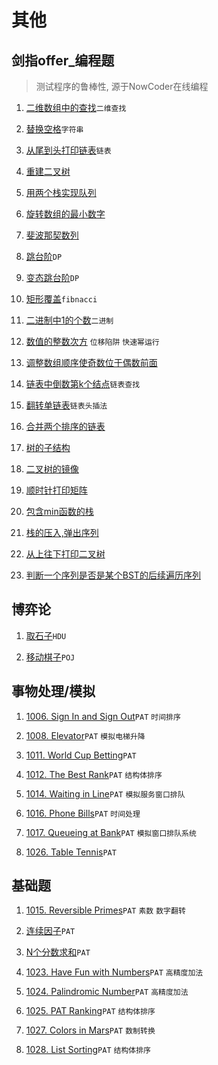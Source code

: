 # 其他

## 剑指offer_编程题

>测试程序的鲁棒性, 源于NowCoder在线编程

1. [二维数组中的查找](https://github.com/faxinwang/OJ_NowCoder/blob/master/%E5%89%91%E6%8C%87offer%E7%BC%96%E7%A8%8B%E9%A2%98/1.%E4%BA%8C%E7%BB%B4%E6%95%B0%E7%BB%84%E4%B8%AD%E7%9A%84%E6%9F%A5%E6%89%BE.cpp)`二维查找`

2. [替换空格](https://github.com/faxinwang/OJ_NowCoder/blob/master/%E5%89%91%E6%8C%87offer%E7%BC%96%E7%A8%8B%E9%A2%98/2.%E6%9B%BF%E6%8D%A2%E7%A9%BA%E6%A0%BC.cpp)`字符串`

3. [从尾到头打印链表](https://github.com/faxinwang/OJ_NowCoder/blob/master/%E5%89%91%E6%8C%87offer%E7%BC%96%E7%A8%8B%E9%A2%98/3.%E4%BB%8E%E5%B0%BE%E5%88%B0%E5%A4%B4%E6%89%93%E5%8D%B0%E9%93%BE%E8%A1%A8.cpp)`链表`

4. [重建二叉树](https://github.com/faxinwang/OJ_NowCoder/blob/master/%E5%89%91%E6%8C%87offer%E7%BC%96%E7%A8%8B%E9%A2%98/4.%E9%87%8D%E5%BB%BA%E4%BA%8C%E5%8F%89%E6%A0%91.cpp)

5. [用两个栈实现队列](https://github.com/faxinwang/OJ_NowCoder/blob/master/%E5%89%91%E6%8C%87offer%E7%BC%96%E7%A8%8B%E9%A2%98/5.%E7%94%A8%E4%B8%A4%E4%B8%AA%E6%A0%88%E5%AE%9E%E7%8E%B0%E9%98%9F%E5%88%97.cpp)

6. [旋转数组的最小数字](https://github.com/faxinwang/OJ_NowCoder/blob/master/%E5%89%91%E6%8C%87offer%E7%BC%96%E7%A8%8B%E9%A2%98/6.%E6%97%8B%E8%BD%AC%E6%95%B0%E7%BB%84%E7%9A%84%E6%9C%80%E5%B0%8F%E6%95%B0%E5%AD%97.cpp)

7. [斐波那契数列](https://github.com/faxinwang/OJ_NowCoder/blob/master/%E5%89%91%E6%8C%87offer%E7%BC%96%E7%A8%8B%E9%A2%98/7.%E6%96%90%E6%B3%A2%E9%82%A3%E5%A5%91%E6%95%B0%E5%88%97.cpp)

8. [跳台阶](https://github.com/faxinwang/OJ_NowCoder/blob/master/%E5%89%91%E6%8C%87offer%E7%BC%96%E7%A8%8B%E9%A2%98/8.%E8%B7%B3%E5%8F%B0%E9%98%B6.cpp)`DP`

9. [变态跳台阶](https://github.com/faxinwang/OJ_NowCoder/blob/master/%E5%89%91%E6%8C%87offer%E7%BC%96%E7%A8%8B%E9%A2%98/9.%E5%8F%98%E6%80%81%E8%B7%B3%E5%8F%B0%E9%98%B6.cpp)`DP`

10. [矩形覆盖](https://github.com/faxinwang/OJ_NowCoder/blob/master/%E5%89%91%E6%8C%87offer%E7%BC%96%E7%A8%8B%E9%A2%98/10.%E7%9F%A9%E5%BD%A2%E8%A6%86%E7%9B%96.cpp)`fibnacci`

11. [二进制中1的个数](https://github.com/faxinwang/OJ_NowCoder/blob/master/%E5%89%91%E6%8C%87offer%E7%BC%96%E7%A8%8B%E9%A2%98/11.%E4%BA%8C%E8%BF%9B%E5%88%B6%E4%B8%AD1%E7%9A%84%E4%B8%AA%E6%95%B0.cpp)`二进制`

12. [数值的整数次方](https://github.com/faxinwang/OJ_NowCoder/blob/master/%E5%89%91%E6%8C%87offer%E7%BC%96%E7%A8%8B%E9%A2%98/12.%E6%95%B0%E5%80%BC%E7%9A%84%E6%95%B4%E6%95%B0%E6%AC%A1%E6%96%B9.cpp) `位移陷阱` `快速幂运行`

13. [调整数组顺序使奇数位于偶数前面](https://github.com/faxinwang/OJ_NowCoder/blob/master/%E5%89%91%E6%8C%87offer%E7%BC%96%E7%A8%8B%E9%A2%98/13.%E8%B0%83%E6%95%B4%E6%95%B0%E7%BB%84%E9%A1%BA%E5%BA%8F%E4%BD%BF%E5%A5%87%E6%95%B0%E4%BD%8D%E4%BA%8E%E5%81%B6%E6%95%B0%E5%89%8D%E9%9D%A2.cpp)

14. [链表中倒数第k个结点](https://github.com/faxinwang/OJ_NowCoder/blob/master/%E5%89%91%E6%8C%87offer%E7%BC%96%E7%A8%8B%E9%A2%98/14.%E9%93%BE%E8%A1%A8%E4%B8%AD%E5%80%92%E6%95%B0%E7%AC%ACk%E4%B8%AA%E7%BB%93%E7%82%B9.cpp)`链表查找`

15. [翻转单链表](https://github.com/faxinwang/OJ_NowCoder/blob/master/%E5%89%91%E6%8C%87offer%E7%BC%96%E7%A8%8B%E9%A2%98/15.%E7%BF%BB%E8%BD%AC%E5%8D%95%E9%93%BE%E8%A1%A8.cpp)`链表头插法`

16. [合并两个排序的链表](https://github.com/faxinwang/OJ_NowCoder/blob/master/%E5%89%91%E6%8C%87offer%E7%BC%96%E7%A8%8B%E9%A2%98/16.%E5%90%88%E5%B9%B6%E4%B8%A4%E4%B8%AA%E6%8E%92%E5%BA%8F%E7%9A%84%E9%93%BE%E8%A1%A8.cpp)

17. [树的子结构](https://github.com/faxinwang/OJ_NowCoder/blob/master/%E5%89%91%E6%8C%87offer%E7%BC%96%E7%A8%8B%E9%A2%98/17.%E6%A0%91%E7%9A%84%E5%AD%90%E7%BB%93%E6%9E%84.cpp)

18. [二叉树的镜像](https://github.com/faxinwang/OJ_NowCoder/blob/master/%E5%89%91%E6%8C%87offer%E7%BC%96%E7%A8%8B%E9%A2%98/18.%E4%BA%8C%E5%8F%89%E6%A0%91%E7%9A%84%E9%95%9C%E5%83%8F.cpp二叉树的镜像)

19. [顺时针打印矩阵](https://github.com/faxinwang/OJ_NowCoder/blob/master/%E5%89%91%E6%8C%87offer%E7%BC%96%E7%A8%8B%E9%A2%98/19.%E9%A1%BA%E6%97%B6%E9%92%88%E6%89%93%E5%8D%B0%E7%9F%A9%E9%98%B5.cpp)

20. [包含min函数的栈](https://github.com/faxinwang/OJ_NowCoder/blob/master/%E5%89%91%E6%8C%87offer%E7%BC%96%E7%A8%8B%E9%A2%98/20.%E5%8C%85%E5%90%ABmin%E5%87%BD%E6%95%B0%E7%9A%84%E6%A0%88.cpp)

21. [栈的压入,弹出序列](https://github.com/faxinwang/OJ_NowCoder/blob/master/%E5%89%91%E6%8C%87offer%E7%BC%96%E7%A8%8B%E9%A2%98/21.%E6%A0%88%E7%9A%84%E5%8E%8B%E5%85%A5%2C%E5%BC%B9%E5%87%BA%E5%BA%8F%E5%88%97..cpp)

22. [从上往下打印二叉树](https://github.com/faxinwang/OJ_NowCoder/blob/master/%E5%89%91%E6%8C%87offer%E7%BC%96%E7%A8%8B%E9%A2%98/22.%E4%BB%8E%E4%B8%8A%E5%BE%80%E4%B8%8B%E6%89%93%E5%8D%B0%E4%BA%8C%E5%8F%89%E6%A0%91.cpp)

23. [判断一个序列是否是某个BST的后续遍历序列](https://github.com/faxinwang/OJ_NowCoder/blob/master/%E5%89%91%E6%8C%87offer%E7%BC%96%E7%A8%8B%E9%A2%98/23.%E5%88%A4%E6%96%AD%E4%B8%80%E4%B8%AA%E5%BA%8F%E5%88%97%E6%98%AF%E5%90%A6%E6%98%AF%E6%9F%90%E4%B8%AABST%E7%9A%84%E5%90%8E%E7%BB%AD%E9%81%8D%E5%8E%86%E5%BA%8F%E5%88%97.cpp)


## 博弈论

1. [取石子](https://github.com/faxinwang/2017_summer_train/blob/master/11.%E5%8D%9A%E5%BC%88-%20%E5%8F%96%E7%9F%B3%E5%A4%B4.cpp)`HDU`

2. [移动棋子](https://github.com/faxinwang/2017_summer_train/blob/master/10.%E5%8D%9A%E5%BC%88-%E7%A7%BB%E5%8A%A8%E6%A3%8B%E5%AD%90.cpp)`POJ`


## 事物处理/模拟

1. [1006. Sign In and Sign Out](https://github.com/faxinwang/OJ_PAT/blob/master/2%20advance/1-20/1006.%20Sign%20In%20and%20Sign%20Out%20(25).cpp)`PAT` `时间排序`

2. [1008. Elevator](https://github.com/faxinwang/OJ_PAT/blob/master/2%20advance/1-20/1008.%20Elevator%20(20).cpp)`PAT` `模拟电梯升降`

3. [1011. World Cup Betting](https://github.com/faxinwang/OJ_PAT/blob/master/2%20advance/1-20/1011.%20World%20Cup%20Betting%20(20).cpp)`PAT`

4. [1012. The Best Rank](https://github.com/faxinwang/OJ_PAT/blob/master/2%20advance/1-20/1012.%20The%20Best%20Rank%20(25).cpp)`PAT` `结构体排序`

5. [1014. Waiting in Line](https://github.com/faxinwang/OJ_PAT/blob/master/2%20advance/1-20/1014.%20Waiting%20in%20Line%20(30).cpp)`PAT` `模拟服务窗口排队`

6. [1016. Phone Bills](https://github.com/faxinwang/OJ_PAT/blob/master/2%20advance/1-20/1016.%20Phone%20Bills%20(25).cpp)`PAT` `时间处理`

7. [1017. Queueing at Bank](https://github.com/faxinwang/OJ_PAT/blob/master/2%20advance/1-20/1017.%20Queueing%20at%20Bank%20(25).cpp)`PAT` `模拟窗口排队系统`

8. [1026. Table Tennis](https://github.com/faxinwang/OJ_PAT/blob/master/2%20advance/21%20-%2040/1026.%20Table%20Tennis%20(30)(Right).cpp)`PAT`

## 基础题

1. [1015. Reversible Primes](https://github.com/faxinwang/OJ_PAT/blob/master/2%20advance/1-20/1015.%20Reversible%20Primes%20(20).cpp)`PAT` `素数` `数字翻转`

2. [连续因子](https://github.com/faxinwang/OJ_PAT/blob/master/C4_GPLT/L1_6.cpp)`PAT`

3. [N个分数求和](https://github.com/faxinwang/OJ_PAT/blob/master/C4_GPLT/L1_9.cpp)`PAT`

4. [1023. Have Fun with Numbers](https://github.com/faxinwang/OJ_PAT/blob/master/2%20advance/21%20-%2040/1023.%20Have%20Fun%20with%20Numbers%20(20).cpp)`PAT` `高精度加法`

5. [1024. Palindromic Number](https://github.com/faxinwang/OJ_PAT/blob/master/2%20advance/21%20-%2040/1024.%20Palindromic%20Number%20(25).cpp)`PAT` `高精度加法`

6. [1025. PAT Ranking](https://github.com/faxinwang/OJ_PAT/blob/master/2%20advance/21%20-%2040/1025.%20PAT%20Ranking%20(25).cpp)`PAT` `结构体排序`

7. [1027. Colors in Mars](https://github.com/faxinwang/OJ_PAT/blob/master/2%20advance/21%20-%2040/1027.%20Colors%20in%20Mars%20(20).cpp)`PAT` `数制转换`

8. [1028. List Sorting](https://github.com/faxinwang/OJ_PAT/blob/master/2%20advance/21%20-%2040/1028.%20List%20Sorting%20(25).cpp)`PAT` `结构体排序`
